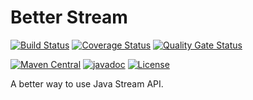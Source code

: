 # Better Stream

[![Build Status](https://travis-ci.com/codesseur/better-stream.svg?branch=master)](https://travis-ci.com/codesseur/better-stream)
[![Coverage Status](https://coveralls.io/repos/github/codesseur/better-stream/badge.svg?branch=master)](https://coveralls.io/github/codesseur/better-stream?branch=master)
[![Quality Gate Status](https://sonarcloud.io/api/project_badges/measure?project=codesseur_better-stream&metric=alert_status)](https://sonarcloud.io/dashboard?id=codesseur_better-stream)

[![Maven Central](https://img.shields.io/maven-central/v/com.codesseur/better-stream.svg)](https://maven-badges.herokuapp.com/maven-central/com.codesseur/better-stream/)
[![javadoc](https://javadoc.io/badge2/com.codesseur/better-stream/javadoc.svg)](https://javadoc.io/doc/com.codesseur/better-stream)
[![License](http://img.shields.io/:license-apache-blue.svg)](http://www.apache.org/licenses/LICENSE-2.0.html)

A better way to use Java Stream API. 


